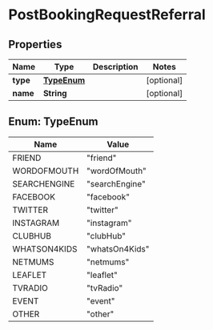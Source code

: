 

# PostBookingRequestReferral


## Properties

| Name | Type | Description | Notes |
|------------ | ------------- | ------------- | -------------|
|**type** | [**TypeEnum**](#TypeEnum) |  |  [optional] |
|**name** | **String** |  |  [optional] |



## Enum: TypeEnum

| Name | Value |
|---- | -----|
| FRIEND | &quot;friend&quot; |
| WORDOFMOUTH | &quot;wordOfMouth&quot; |
| SEARCHENGINE | &quot;searchEngine&quot; |
| FACEBOOK | &quot;facebook&quot; |
| TWITTER | &quot;twitter&quot; |
| INSTAGRAM | &quot;instagram&quot; |
| CLUBHUB | &quot;clubHub&quot; |
| WHATSON4KIDS | &quot;whatsOn4Kids&quot; |
| NETMUMS | &quot;netmums&quot; |
| LEAFLET | &quot;leaflet&quot; |
| TVRADIO | &quot;tvRadio&quot; |
| EVENT | &quot;event&quot; |
| OTHER | &quot;other&quot; |



